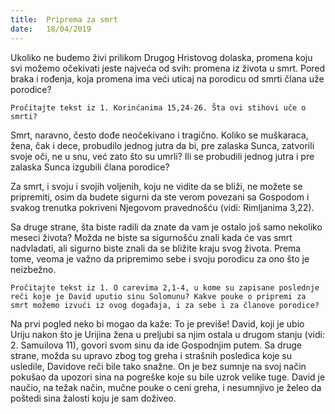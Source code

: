 ```yaml
---
title:  Priprema za smrt
date:   18/04/2019
---
```


Ukoliko ne budemo živi prilikom Drugog Hristovog dolaska, promena koju svi možemo očekivati jeste najveća od svih: promena iz života u smrt. Pored braka i rođenja, koja promena ima veći uticaj na porodicu od smrti člana uže porodice?

`Pročitajte tekst iz 1. Korinćanima 15,24-26. Šta ovi stihovi uče o smrti?`

Smrt, naravno, često dođe neočekivano i tragično. Koliko se muškaraca, žena, čak i dece, probudilo jednog jutra da bi, pre zalaska Sunca, zatvorili svoje oči, ne u snu, već zato što su umrli? Ili se probudili jednog jutra i pre zalaska Sunca izgubili člana porodice?

Za smrt, i svoju i svojih voljenih, koju ne vidite da se bliži, ne možete se pripremiti, osim da budete sigurni da ste verom povezani sa Gospodom i svakog trenutka pokriveni Njegovom pravednošću (vidi: Rimljanima 3,22).

Sa druge strane, šta biste radili da znate da vam je ostalo još samo nekoliko meseci života? Možda ne biste sa sigurnošću znali kada će vas smrt nadvladati, ali sigurno biste znali da se bližite kraju svog života. Prema tome, veoma je važno da pripremimo sebe i svoju porodicu za ono što je neizbežno.

`Pročitajte tekst iz 1. O carevima 2,1-4, u kome su zapisane poslednje reči koje je David uputio sinu Solomunu? Kakve pouke o pripremi za smrt možemo izvući iz ovog događaja, i za sebe i za članove porodice?`

Na prvi pogled neko bi mogao da kaže: To je previše! David, koji je ubio Uriju nakon što je Urijina žena u preljubi sa njim ostala u drugom stanju (vidi: 2. Samuilova 11), govori svom sinu da ide Gospodnjim putem. Sa druge strane, možda su upravo zbog tog greha i strašnih posledica koje su usledile, Davidove reči bile tako snažne. On je bez sumnje na svoj način pokušao da upozori sina na pogreške koje su bile uzrok velike tuge. David je naučio, na težak način, mučne pouke o ceni greha, i nesumnjivo je želeo da poštedi sina žalosti koju je sam doživeo.

